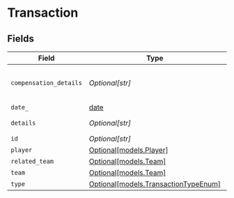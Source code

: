 # Transaction


## Fields

| Field                                                                    | Type                                                                     | Required                                                                 | Description                                                              |
| ------------------------------------------------------------------------ | ------------------------------------------------------------------------ | ------------------------------------------------------------------------ | ------------------------------------------------------------------------ |
| `compensation_details`                                                   | *Optional[str]*                                                          | :heavy_minus_sign:                                                       | Trade compensation or contract details                                   |
| `date_`                                                                  | [date](https://docs.python.org/3/library/datetime.html#date-objects)     | :heavy_minus_sign:                                                       | N/A                                                                      |
| `details`                                                                | *Optional[str]*                                                          | :heavy_minus_sign:                                                       | Transaction details                                                      |
| `id`                                                                     | *Optional[str]*                                                          | :heavy_minus_sign:                                                       | N/A                                                                      |
| `player`                                                                 | [Optional[models.Player]](../models/player.md)                           | :heavy_minus_sign:                                                       | N/A                                                                      |
| `related_team`                                                           | [Optional[models.Team]](../models/team.md)                               | :heavy_minus_sign:                                                       | N/A                                                                      |
| `team`                                                                   | [Optional[models.Team]](../models/team.md)                               | :heavy_minus_sign:                                                       | N/A                                                                      |
| `type`                                                                   | [Optional[models.TransactionTypeEnum]](../models/transactiontypeenum.md) | :heavy_minus_sign:                                                       | N/A                                                                      |